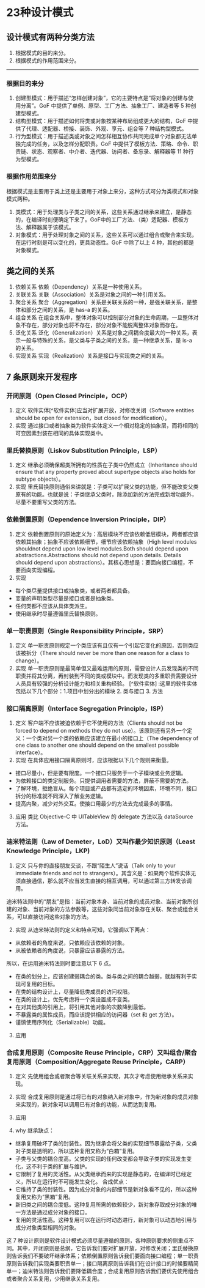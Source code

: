 # 23种设计模式

## 设计模式有两种分类方法

1. 根据模式的目的来分。
2. 根据模式的作用范围来分。

***

### 根据目的来分

1. 创建型模式：用于描述“怎样创建对象”，它的主要特点是“将对象的创建与使用分离”。GoF 中提供了单例、原型、工厂方法、抽象工厂、建造者等 5 种创建型模式。
2. 结构型模式：用于描述如何将类或对象按某种布局组成更大的结构，GoF 中提供了代理、适配器、桥接、装饰、外观、享元、组合等 7 种结构型模式。
3. 行为型模式：用于描述类或对象之间怎样相互协作共同完成单个对象都无法单独完成的任务，以及怎样分配职责。GoF 中提供了模板方法、策略、命令、职责链、状态、观察者、中介者、迭代器、访问者、备忘录、解释器等 11 种行为型模式。

### 根据作用范围来分

根据模式是主要用于类上还是主要用于对象上来分，这种方式可分为类模式和对象模式两种。

1. 类模式：用于处理类与子类之间的关系，这些关系通过继承来建立，是静态的，在编译时刻便确定下来了。GoF中的工厂方法、（类）适配器、模板方法、解释器属于该模式。
2. 对象模式：用于处理对象之间的关系，这些关系可以通过组合或聚合来实现，在运行时刻是可以变化的，更具动态性。GoF 中除了以上 4 种，其他的都是对象模式。

## 类之间的关系

1. 依赖关系
依赖（Dependency）关系是一种使用关系。
2. 关联关系
关联（Association）关系是对象之间的一种引用关系。
3. 聚合关系
聚合（Aggregation）关系是关联关系的一种，是强关联关系，是整体和部分之间的关系，是 has-a 的关系。
4. 组合关系
在组合关系中，整体对象可以控制部分对象的生命周期，一旦整体对象不存在，部分对象也将不存在，部分对象不能脱离整体对象而存在。
5. 泛化关系
泛化（Generalization）关系是对象之间耦合度最大的一种关系，表示一般与特殊的关系，是父类与子类之间的关系，是一种继承关系，是 is-a 的关系。
6. 实现关系
实现（Realization）关系是接口与实现类之间的关系。

## 7 条原则来开发程序

### 开闭原则（Open Closed Principle，OCP）

1. 定义
软件实体[^软件实体]应当对扩展开放，对修改关闭（Software entities should be open for extension，but closed for modification）。
2. 实现
通过接口或者抽象类为软件实体定义一个相对稳定的抽象层，而将相同的可变因素封装在相同的具体实现类中。

### 里氏替换原则（Liskov Substitution Principle，LSP）

1. 定义
继承必须确保超类所拥有的性质在子类中仍然成立（Inheritance should ensure that any property proved about supertype objects also holds for subtype objects）。
2. 实现
里氏替换原则通俗来讲就是：子类可以扩展父类的功能，但不能改变父类原有的功能。也就是说：子类继承父类时，除添加新的方法完成新增功能外，尽量不要重写父类的方法。

### 依赖倒置原则（Dependence Inversion Principle，DIP）

1. 定义
依赖倒置原则的原始定义为：高层模块不应该依赖低层模块，两者都应该依赖其抽象；抽象不应该依赖细节，细节应该依赖抽象（High level modules shouldnot depend upon low level modules.Both should depend upon abstractions.Abstractions should not depend upon details. Details should depend upon abstractions）。其核心思想是：要面向接口编程，不要面向实现编程。
2. 实现
- 每个类尽量提供接口或抽象类，或者两者都具备。
- 变量的声明类型尽量是接口或者是抽象类。
- 任何类都不应该从具体类派生。
- 使用继承时尽量遵循里氏替换原则。

### 单一职责原则（Single Responsibility Principle，SRP）
1. 定义
单一职责原则规定一个类应该有且仅有一个引起它变化的原因，否则类应该被拆分（There should never be more than one reason for a class to change）。
2. 实现
单一职责原则是最简单但又最难运用的原则，需要设计人员发现类的不同职责并将其分离，再封装到不同的类或模块中。而发现类的多重职责需要设计人员具有较强的分析设计能力和相关重构经验。
[^软件实体] :这里的软件实体包括以下几个部分：1.项目中划分出的模块 2. 类与接口 3. 方法

### 接口隔离原则（Interface Segregation Principle，ISP）
1. 定义
客户端不应该被迫依赖于它不使用的方法（Clients should not be forced to depend on methods they do not use）。该原则还有另外一个定义：一个类对另一个类的依赖应该建立在最小的接口上（The dependency of one class to another one should depend on the smallest possible interface）。
2. 实现
在具体应用接口隔离原则时，应该根据以下几个规则来衡量。
*   接口尽量小，但是要有限度。一个接口只服务于一个子模块或业务逻辑。
*   为依赖接口的类定制服务。只提供调用者需要的方法，屏蔽不需要的方法。
*   了解环境，拒绝盲从。每个项目或产品都有选定的环境因素，环境不同，接口拆分的标准就不同深入了解业务逻辑。
*   提高内聚，减少对外交互。使接口用最少的方法去完成最多的事情。

3. 应用
类比 Objective-C 中 UITableView 的 delegate 方法以及 dataSource 方法。

### 迪米特法则（Law of Demeter，LoD）又叫作最少知识原则（Least Knowledge Principle，LKP)
1. 定义
只与你的直接朋友交谈，不跟“陌生人”说话（Talk only to your immediate friends and not to strangers）。其含义是：如果两个软件实体无须直接通信，那么就不应当发生直接的相互调用，可以通过第三方转发该调用。

迪米特法则中的“朋友”是指：当前对象本身、当前对象的成员对象、当前对象所创建的对象、当前对象的方法参数等，这些对象同当前对象存在关联、聚合或组合关系，可以直接访问这些对象的方法。

2. 实现
从迪米特法则的定义和特点可知，它强调以下两点：

-  从依赖者的角度来说，只依赖应该依赖的对象。
-  从被依赖者的角度说，只暴露应该暴露的方法。

所以，在运用迪米特法则时要注意以下 6 点。

-  在类的划分上，应该创建弱耦合的类。类与类之间的耦合越弱，就越有利于实现可复用的目标。
-  在类的结构设计上，尽量降低类成员的访问权限。
-  在类的设计上，优先考虑将一个类设置成不变类。
-  在对其他类的引用上，将引用其他对象的次数降到最低。
-  不暴露类的属性成员，而应该提供相应的访问器（set 和 get 方法）。
-  谨慎使用序列化（Serializable）功能。

3. 应用


### 合成复用原则（Composite Reuse Principle，CRP）又叫组合/聚合复用原则（Composition/Aggregate Reuse Principle，CARP）
1. 定义
先使用组合或者聚合等关联关系来实现，其次才考虑使用继承关系来实现。

2. 实现
合成复用原则是通过将已有的对象纳入新对象中，作为新对象的成员对象来实现的，新对象可以调用已有对象的功能，从而达到复用。

3. 应用
4. why
继承缺点：
- 继承复用破坏了类的封装性。因为继承会将父类的实现细节暴露给子类，父类对子类是透明的，所以这种复用又称为“白箱”复用。
- 子类与父类的耦合度高。父类的实现的任何改变都会导致子类的实现发生变化，这不利于类的扩展与维护。
- 它限制了复用的灵活性。从父类继承而来的实现是静态的，在编译时已经定义，所以在运行时不可能发生变化。
合成优点：
- 它维持了类的封装性。因为成分对象的内部细节是新对象看不见的，所以这种复用又称为“黑箱”复用。
- 新旧类之间的耦合度低。这种复用所需的依赖较少，新对象存取成分对象的唯一方法是通过成分对象的接口。
- 复用的灵活性高。这种复用可以在运行时动态进行，新对象可以动态地引用与成分对象类型相同的对象。


这 7 种设计原则是软件设计模式必须尽量遵循的原则，各种原则要求的侧重点不同。其中，开闭原则是总纲，它告诉我们要对扩展开放，对修改关闭；里氏替换原则告诉我们不要破坏继承体系；依赖倒置原则告诉我们要面向接口编程；单一职责原则告诉我们实现类要职责单一；接口隔离原则告诉我们在设计接口的时候要精简单一；迪米特法则告诉我们要降低耦合度；合成复用原则告诉我们要优先使用组合或者聚合关系复用，少用继承关系复用。